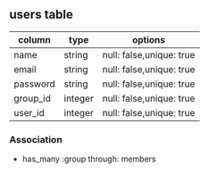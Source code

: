 ## users table
|column|type|options|
|------|----|-------|
|name     |string  |null: false,unique: true |
|email    |string  |null: false,unique: true |
|password |string  |null: false,unique: true |
|group_id |integer |null: false,unique: true |
|user_id  |integer  |null: false,unique: true |

### Association
- has_many :group through: members
